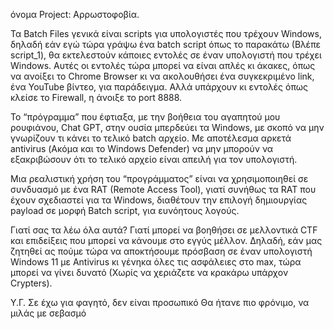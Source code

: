 όνομα Project: Αρρωστοφοβία.

Τα Batch Files γενικά είναι scripts για υπολογιστές που τρέχουν Windows, δηλαδή εάν εγώ τώρα γράψω ένα batch script όπως το παρακάτω (Βλέπε script_1), θα εκτελεστούν κάποιες εντολές σε έναν υπολογιστή που τρέχει Windows. Αυτές οι εντολές τώρα μπορεί να είναι απλές κι άκακες, όπως να ανοίξει το Chrome Browser κι να ακολουθήσει ένα συγκεκριμένο link, ένα YouTube βίντεο, για παράδειγμα. Αλλά υπάρχουν κι εντολές όπως κλείσε το Firewall, η άνοιξε το port 8888. 

Το “πρόγραμμα” που έφτιαξα, με την βοήθεια του αγαπητού μου ρουφιάνου, Chat GPT, στην ουσία μπερδεύει τα Windows, με σκοπό να μην γνωρίζουν τι κάνει το τελικό batch αρχείο. Με αποτέλεσμα αρκετά antivirus (Ακόμα και το Windows Defender) να μην μπορούν να εξακριβώσουν ότι το τελικό αρχείο είναι απειλή για τον υπολογιστή. 

Μια ρεαλιστική χρήση του “προγράμματος” είναι να χρησιμοποιηθεί σε συνδυασμό με ένα RAT (Remote Access Tool), γιατί συνήθως τα RAT που έχουν σχεδιαστεί για τα Windows, διαθέτουν την επιλογή δημιουργίας payload σε μορφή  Batch script, για ευνόητους λογούς. 

Γιατί σας τα λέω όλα αυτά? Γιατί μπορεί να βοηθήσει σε μελλοντικά CTF και επιδείξεις που μπορεί να κάνουμε στο εγγύς μέλλον. Δηλαδή, εάν μας ζητηθεί ας πούμε τώρα να αποκτήσουμε πρόσβαση σε έναν υπολογιστή Windows 11 με Antivirus κι γένηκα όλες τις ασφάλειες στο max, τώρα μπορεί να γίνει δυνατό (Χωρίς να χεριάζετε να κρακάρω υπάρχον Crypters).

Υ.Γ. 
Σε έχω για φαγητό, δεν είναι προσωπικό 
Θα ήτανε πιο φρόνιμο, να μιλάς με σεβασμό

